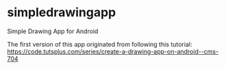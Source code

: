# simpledrawingapp
Simple Drawing App for Android

The first version of this app originated from following this tutorial:
https://code.tutsplus.com/series/create-a-drawing-app-on-android--cms-704
